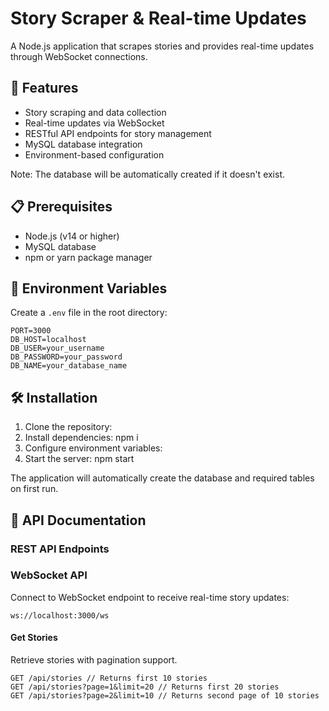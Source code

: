 # Story Scraper & Real-time Updates

A Node.js application that scrapes stories and provides real-time updates through WebSocket connections.

## 🚀 Features

- Story scraping and data collection
- Real-time updates via WebSocket
- RESTful API endpoints for story management
- MySQL database integration 
- Environment-based configuration

Note: The database will be automatically created if it doesn't exist.

## 📋 Prerequisites

- Node.js (v14 or higher)
- MySQL database
- npm or yarn package manager


## 🔧 Environment Variables

Create a `.env` file in the root directory:

```
PORT=3000
DB_HOST=localhost
DB_USER=your_username
DB_PASSWORD=your_password
DB_NAME=your_database_name
```

## 🛠️ Installation

1. Clone the repository: 
2. Install dependencies: npm i
3. Configure environment variables: 
4. Start the server: npm start


The application will automatically create the database and required tables on first run.

## 📡 API Documentation


### REST API Endpoints

### WebSocket API

Connect to WebSocket endpoint to receive real-time story updates:

```
ws://localhost:3000/ws
```

#### Get Stories
Retrieve stories with pagination support.

```
GET /api/stories // Returns first 10 stories
GET /api/stories?page=1&limit=20 // Returns first 20 stories
GET /api/stories?page=2&limit=10 // Returns second page of 10 stories
```


